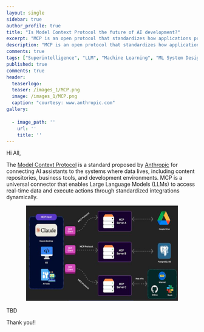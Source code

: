 ```yaml
---
layout: single
sidebar: true
author_profile: true
title: "Is Model Context Protocol the future of AI development?"
excerpt: "MCP is an open protocol that standardizes how applications provide context to LLMs."
description: "MCP is an open protocol that standardizes how applications provide context to LLMs."
comments: true
tags: ["Superintelligence", "LLM", "Machine Learning", "ML System Design"]
published: true
comments: true
header:
  teaserlogo:
  teaser: /images_1/MCP.png
  image: /images_1/MCP.png
  caption: "courtesy: www.anthropic.com"
gallery:

  - image_path: ''
    url: ''
    title: ''
---
```


Hi All,

The [Model Context Protocol](https://modelcontextprotocol.io/introduction) is a standard proposed by [Anthropic](https://www.anthropic.com/news/model-context-protocol) for connecting AI assistants to the systems where data lives, including content repositories, business tools, and development environments. MCP is a universal connector that enables Large Language Models (LLMs) to access real-time data and execute actions through standardized integrations dynamically.

<p align="center">
  <img width="400" height="250" src="/images_1/mcp1.PNG">
</p>

TBD

Thank you!!

